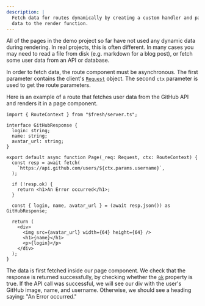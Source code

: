 ```yaml
---
description: |
  Fetch data for routes dynamically by creating a custom handler and passing
  data to the render function.
---
```


All of the pages in the demo project so far have not used any dynamic data
during rendering. In real projects, this is often different. In many cases you
may need to read a file from disk (e.g. markdown for a blog post), or fetch some
user data from an API or database.

In order to fetch data, the route component must be asynchronous. The first
parameter contains the client's
[`Request`](https://developer.mozilla.org/en-US/docs/Web/API/Request) object.
The second `ctx` parameter is used to get the route parameters.

Here is an example of a route that fetches user data from the GitHub API and
renders it in a page component.

```tsx routes/github/[username].tsx
import { RouteContext } from "$fresh/server.ts";

interface GitHubResponse {
  login: string;
  name: string;
  avatar_url: string;
}

export default async function Page(_req: Request, ctx: RouteContext) {
  const resp = await fetch(
    `https://api.github.com/users/${ctx.params.username}`,
  );

  if (!resp.ok) {
    return <h1>An Error occurred</h1>;
  }

  const { login, name, avatar_url } = (await resp.json()) as GitHubResponse;

  return (
    <div>
      <img src={avatar_url} width={64} height={64} />
      <h1>{name}</h1>
      <p>{login}</p>
    </div>
  );
}
```

The data is first fetched inside our page component. We check that the response
is returned successfully, by checking whether the
[`ok`](https://developer.mozilla.org/en-US/docs/Web/API/Response/ok) property is
true. If the API call was successful, we will see our div with the user's GitHub
image, name, and username. Otherwise, we should see a heading saying: "An Error
occurred."
